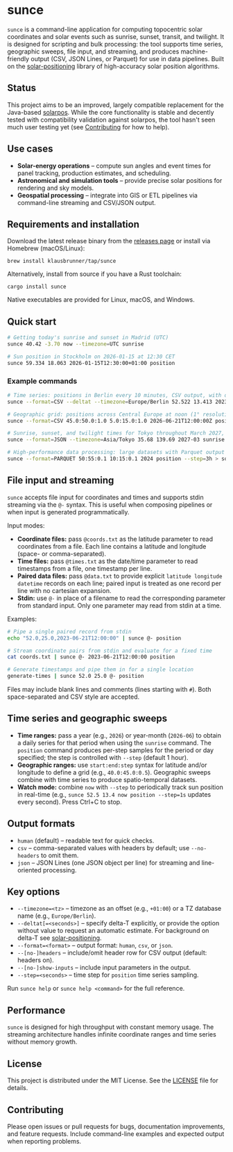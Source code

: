 # sunce

`sunce` is a command-line application for computing topocentric solar coordinates and solar events such as sunrise, sunset, transit, and twilight. It is designed for scripting and bulk processing: the tool supports time series, geographic sweeps, file input, and streaming, and produces machine-friendly output (CSV, JSON Lines, or Parquet) for use in data pipelines. Built on the [solar-positioning](https://crates.io/crates/solar-positioning) library of high-accuracy solar position algorithms.

## Status

This project aims to be an improved, largely compatible replacement for the Java-based [solarpos](https://github.com/klausbrunner/solarpos). While the core functionality is stable and decently tested with compatibility validation against solarpos, the tool hasn't seen much user testing yet (see [Contributing](#contributing) for how to help).

## Use cases

- **Solar-energy operations** – compute sun angles and event times for panel tracking, production estimates, and scheduling.
- **Astronomical and simulation tools** – provide precise solar positions for rendering and sky models.
- **Geospatial processing** – integrate into GIS or ETL pipelines via command-line streaming and CSV/JSON output.

## Requirements and installation

Download the latest release binary from the [releases page](https://github.com/klausbrunner/sunce/releases/latest) or install via Homebrew (macOS/Linux):

```shell
brew install klausbrunner/tap/sunce
```

Alternatively, install from source if you have a Rust toolchain:

```shell
cargo install sunce
```

Native executables are provided for Linux, macOS, and Windows.

## Quick start

```bash
# Getting today's sunrise and sunset in Madrid (UTC)
sunce 40.42 -3.70 now --timezone=UTC sunrise

# Sun position in Stockholm on 2026-01-15 at 12:30 CET
sunce 59.334 18.063 2026-01-15T12:30:00+01:00 position
```

### Example commands

```bash
# Time series: positions in Berlin every 10 minutes, CSV output, with delta-T estimate
sunce --format=CSV --deltat --timezone=Europe/Berlin 52.522 13.413 2023-03-26 position --step=10m

# Geographic grid: positions across Central Europe at noon (1° resolution)
sunce --format=CSV 45.0:50.0:1.0 5.0:15.0:1.0 2026-06-21T12:00:00Z position

# Sunrise, sunset, and twilight times for Tokyo throughout March 2027, JSON output
sunce --format=JSON --timezone=Asia/Tokyo 35.68 139.69 2027-03 sunrise --twilight

# High-performance data processing: large datasets with Parquet output (ZSTD compressed)
sunce --format=PARQUET 50:55:0.1 10:15:0.1 2024 position --step=3h > solar_data.parquet
```

## File input and streaming

`sunce` accepts file input for coordinates and times and supports stdin streaming via the `@-` syntax. This is useful when composing pipelines or when input is generated programmatically.

Input modes:

- **Coordinate files:** pass `@coords.txt` as the latitude parameter to read coordinates from a file. Each line contains a latitude and longitude (space- or comma-separated).
- **Time files:** pass `@times.txt` as the date/time parameter to read timestamps from a file, one timestamp per line.
- **Paired data files:** pass `@data.txt` to provide explicit `latitude longitude datetime` records on each line; paired input is treated as one record per line with no cartesian expansion.
- **Stdin:** use `@-` in place of a filename to read the corresponding parameter from standard input. Only one parameter may read from stdin at a time.

Examples:

```bash
# Pipe a single paired record from stdin
echo "52.0,25.0,2023-06-21T12:00:00" | sunce @- position

# Stream coordinate pairs from stdin and evaluate for a fixed time
cat coords.txt | sunce @- 2023-06-21T12:00:00 position

# Generate timestamps and pipe them in for a single location
generate-times | sunce 52.0 25.0 @- position
```

Files may include blank lines and comments (lines starting with `#`). Both space-separated and CSV style are accepted.

## Time series and geographic sweeps

- **Time ranges:** pass a year (e.g., `2026`) or year-month (`2026-06`) to obtain a daily series for that period when using the `sunrise` command. The `position` command produces per-step samples for the period or day specified; the step is controlled with `--step` (default 1 hour).
- **Geographic ranges:** use `start:end:step` syntax for latitude and/or longitude to define a grid (e.g., `40.0:45.0:0.5`). Geographic sweeps combine with time series to produce spatio-temporal datasets.
- **Watch mode:** combine `now` with `--step` to periodically track sun position in real-time (e.g., `sunce 52.5 13.4 now position --step=1s` updates every second). Press Ctrl+C to stop.

## Output formats

- `human` (default) – readable text for quick checks.
- `csv` – comma-separated values with headers by default; use `--no-headers` to omit them.
- `json` – JSON Lines (one JSON object per line) for streaming and line-oriented processing.

## Key options

- `--timezone=<tz>` – timezone as an offset (e.g., `+01:00`) or a TZ database name (e.g., `Europe/Berlin`).
- `--deltat[=<seconds>]` – specify delta-T explicitly, or provide the option without value to request an automatic estimate. For background on delta-T see [solar-positioning](https://crates.io/crates/solar-positioning).
- `--format=<format>` – output format: `human`, `csv`, or `json`.
- `--[no-]headers` – include/omit header row for CSV output (default: headers on).
- `--[no-]show-inputs` – include input parameters in the output.
- `--step=<seconds>` – time step for `position` time series sampling.

Run `sunce help` or `sunce help <command>` for the full reference.

## Performance

`sunce` is designed for high throughput with constant memory usage. The streaming architecture handles infinite coordinate ranges and time series without memory growth.

## License

This project is distributed under the MIT License. See the [LICENSE](LICENSE) file for details.

## Contributing

Please open issues or pull requests for bugs, documentation improvements, and feature requests. Include command-line examples and expected output when reporting problems.
